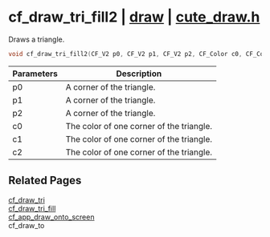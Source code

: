 # cf_draw_tri_fill2 | [draw](https://github.com/RandyGaul/cute_framework/blob/master/docs/draw/README.md) | [cute_draw.h](https://github.com/RandyGaul/cute_framework/blob/master/include/cute_draw.h)

Draws a triangle.

```cpp
void cf_draw_tri_fill2(CF_V2 p0, CF_V2 p1, CF_V2 p2, CF_Color c0, CF_Color c1, CF_Color c2);
```

Parameters | Description
--- | ---
p0 | A corner of the triangle.
p1 | A corner of the triangle.
p2 | A corner of the triangle.
c0 | The color of one corner of the triangle.
c1 | The color of one corner of the triangle.
c2 | The color of one corner of the triangle.

## Related Pages

[cf_draw_tri](https://github.com/RandyGaul/cute_framework/blob/master/docs/draw/cf_draw_tri.md)  
[cf_draw_tri_fill](https://github.com/RandyGaul/cute_framework/blob/master/docs/draw/cf_draw_tri_fill.md)  
[cf_app_draw_onto_screen](https://github.com/RandyGaul/cute_framework/blob/master/docs/app/cf_app_draw_onto_screen.md)  
cf_draw_to  
